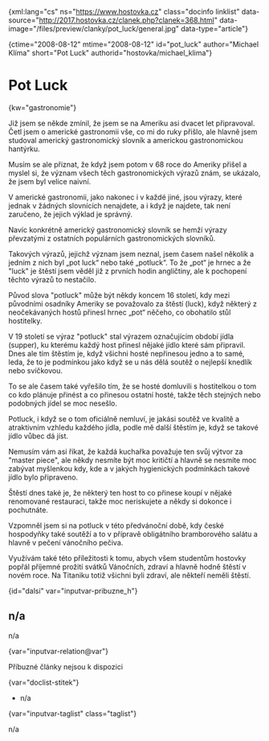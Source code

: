 
{xml:lang="cs" ns="https://www.hostovka.cz" class="docinfo linklist" data-source="http://2017.hostovka.cz/clanek.php?clanek=368.html" data-image="/files/preview/clanky/pot_luck/general.jpg" data-type="article"}

{ctime="2008-08-12" mtime="2008-08-12" id="pot\_luck" author="Michael Klíma" short="Pot Luck" authorid="hostovka/michael\_klima"}

# Pot Luck 

{kw="gastronomie"}

Již jsem se někde zmínil, že jsem se na Ameriku asi dvacet let připravoval. Četl jsem o americké gastronomii vše, co mi do ruky přišlo, ale hlavně jsem studoval americký gastronomický slovník a americkou gastronomickou hantýrku. 

Musím se ale přiznat, že když jsem potom v 68 roce do Ameriky přišel a myslel si, že význam všech těch gastronomických výrazů znám, se ukázalo, že jsem byl velice naivní. 

V americké gastronomii, jako nakonec i v každé jiné, jsou výrazy, které jednak v žádných slovnících nenajdete, a i když je najdete, tak není zaručeno, že jejich výklad je správný. 

Navíc konkrétně americký gastronomický slovník se hemží výrazy převzatými z ostatních populárních gastronomických slovníků. 

Takových výrazů, jejichž význam jsem neznal, jsem časem našel několik a jedním z nich byl „pot luck“ nebo také „potluck“. To že „pot“ je hrnec a že "luck" je štěstí jsem věděl již z prvních hodin angličtiny, ale k pochopení těchto výrazů to nestačilo. 

Původ slova "potluck" může být někdy koncem 16 století, kdy mezi původními osadníky Ameriky se považovalo za štěstí (luck), když některý z neočekávaných hostů přinesl hrnec „pot“ něčeho, co obohatilo stůl hostitelky. 

V 19 století se výraz "potluck" stal výrazem označujícím období jídla (supper), ku kterému každý host přinesl nějaké jídlo které sám připravil. Dnes ale tím štěstím je, když všichni hosté nepřinesou jedno a to samé, leda, že to je podmínkou jako když se u nás dělá soutěž o nejlepší knedlík nebo svíčkovou. 

To se ale časem také vyřešilo tím, že se hosté domluvili s hostitelkou o tom co kdo plánuje přinést a co přinesou ostatní hosté, takže těch stejných nebo podobných jídel se moc nesešlo. 

Potluck, i když se o tom oficiálně nemluví, je jakási soutěž ve kvalitě a atraktivním vzhledu každého jídla, podle mě další štěstím je, když se takové jídlo vůbec dá jíst. 

Nemusím vám asi říkat, že každá kuchařka považuje ten svůj výtvor za "master piece", ale někdy nesmíte být moc kritičtí a hlavně se nesmíte moc zabývat myšlenkou kdy, kde a v jakých hygienických podmínkách takové jídlo bylo připraveno. 

Štěstí dnes také je, že některý ten host to co přinese koupí v nějaké renomované restauraci, takže moc neriskujete a někdy si dokonce i pochutnáte. 

Vzpomněl jsem si na potluck v této předvánoční době, kdy české hospodyňky také soutěží a to v přípravě obligátního bramborového salátu a hlavně v pečení vánočního pečiva. 

Využívám také této příležitosti k tomu, abych všem studentům hostovky popřál příjemné prožití svátků Vánočních, zdraví a hlavně hodně štěstí v novém roce. Na Titaniku totiž všichni byli zdraví, ale někteří neměli štěstí. 

{id="dalsi" var="inputvar-pribuzne_h"}

## n/a 

n/a 

{var="inputvar-relation@var"}

Příbuzné články nejsou k dispozici 

{var="doclist-stitek"}

  * n/a 

{var="inputvar-taglist" class="taglist"}

n/a

